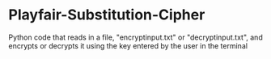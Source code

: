 # Playfair-Substitution-Cipher
Python code that reads in a file, "encryptinput.txt" or "decryptinput.txt", and encrypts or decrypts it using the key entered by the user in the terminal

